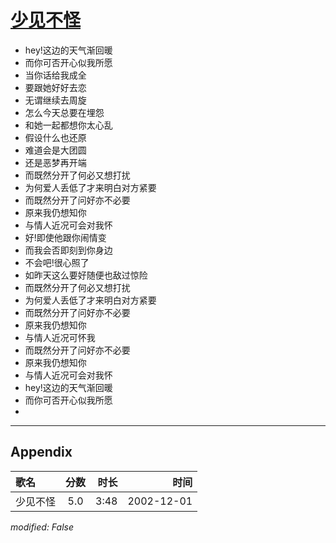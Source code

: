 # [少见不怪](https://music.163.com/song?id=66942)

* hey!这边的天气渐回暖
* 而你可否开心似我所愿
* 当你话给我成全
* 要跟她好好去恋
* 无谓继续去周旋
* 怎么今天总要在埋怨
* 和她一起都想你太心乱
* 假设什么也还原
* 难道会是大团圆
* 还是恶梦再开端
* 而既然分开了何必又想打扰
* 为何爱人丢低了才来明白对方紧要
* 而既然分开了问好亦不必要
* 原来我仍想知你
* 与情人近况可会对我怀
* 好!即使他跟你闹情变
* 而我会否即刻到你身边
* 不会吧!很心照了
* 如昨天这么要好随便也敌过惊险
* 而既然分开了何必又想打扰
* 为何爱人丢低了才来明白对方紧要
* 而既然分开了问好亦不必要
* 原来我仍想知你
* 与情人近况可怀我
* 而既然分开了问好亦不必要
* 原来我仍想知你
* 与情人近况可会对我怀
* hey!这边的天气渐回暖
* 而你可否开心似我所愿
* 


---

## Appendix

|歌名|分数|时长|时间|
|:---|:---:|---:|---:|
|少见不怪|5.0|3:48|2002-12-01

*modified: False*